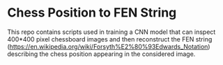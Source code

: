 # Chess Position to FEN String

This repo contains scripts used in training a CNN model that can inspect 400*400 pixel chessboard images and then reconstruct the FEN string (https://en.wikipedia.org/wiki/Forsyth%E2%80%93Edwards_Notation) describing the chess position appearing in the considered image.
